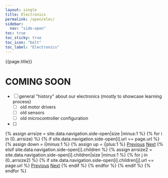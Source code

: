 ```yaml
---
layout: single
title: Electronics
permalink: /open/elec/
sidebar:
  nav: "side-open"
toc: true
toc_sticky: true
toc_icon: "bolt"
toc_label: "Electronics"
---
```


{{page.title}}

# COMING SOON

- [ ] general "history" about our electronics (mostly to showcase learning process)
	- [ ] old motor drivers
	- [ ] old sensors
	- [ ] old microcontroller configuration
- [ ] 

<!-- Including pagination manually since these are pages so page layout MUST be changed under navigation.yml -->
<nav class="pagination">
{% assign arrsize = site.data.navigation.side-open|size |minus:1 %}
{% for i in (0..arrsize) %}
	{% if site.data.navigation.side-open[i].url == page.url %}
		{% assign down = i|minus:1 %}
		{% assign up = i|plus:1 %}
		<a href="{% if i == 0 %}#{% elsif site.data.navigation.side-open[down].children %}{% assign arrsize2 = site.data.navigation.side-open[down].children|size |minus:1 %}{{ site.data.navigation.side-open[down].children[arrsize2].url }}{% else %}{{ site.data.navigation.side-open[down].url }}{% endif %}" class="pagination--pager {% if i == 0 %}disabled{% endif %}" title="{% unless i == 0 %}{% if site.data.navigation.side-open[down].children %}{{site.data.navigation.side-open[down].children[arrsize2].title}}{% else %}{{site.data.navigation.side-open[down].title}}{% endif %}{% endunless %}">Previous</a>
		<a href="{% if i >= arrsize %}#{% elsif site.data.navigation.side-open[i].children %}{{ site.data.navigation.side-open[i].children[0].url }}{% elsif site.data.navigation.side-open[up].url %}{{ site.data.navigation.side-open[up].url }}{% else %}{{ site.data.navigation.side-open[up].children[0].url }}{% endif %}" class="pagination--pager {% if i >= arrsize %}disabled{% endif %}" title="{% unless i >= arrsize %}{% if site.data.navigation.side-open[i].children %}{{ site.data.navigation.side-open[i].children[0].title }}{% elsif site.data.navigation.side-open[up].url %}{{ site.data.navigation.side-open[up].title }}{% else %}{{ site.data.navigation.side-open[up].children[0].title }}{% endif %}{% endunless %}">Next</a>
	{% elsif site.data.navigation.side-open[i].children %}
		{% assign arrsize2 = site.data.navigation.side-open[i].children|size |minus:1 %}
		{% for j in (0..arrsize2) %}
			{% if site.data.navigation.side-open[i].children[j].url == page.url %}
				<a href="{% if j == 0 %}{{site.data.navigation.side-open[i].url}}{% else %}{% assign down = j|minus:1 %}{{ site.data.navigation.side-open[i].children[down].url }}{% endif %}" class="pagination--pager" title="{{site.data.navigation.side-open[down].title}}">Previous</a>
				<a href="{% if j >= arrsize2 %}{% assign up = i|plus:1 %}{{site.data.navigation.side-open[up].url}}{% else %}{% assign up = j|plus:1 %}{{ site.data.navigation.side-open[i].children[up].url }}{% endif %}" class="pagination--pager" title="{% if j >= arrsize2 %}{{site.data.navigation.side-open[up].title}}{% else %}{{ site.data.navigation.side-open[i].children[up].title }}{% endif %}">Next</a>
			{% endif %}
		{% endfor %}
	{% endif %}
{% endfor %}  
</nav>

<style>
	ul.visible-links li.masthead__menu-item a[href="/open/intro/"]:before {
		transform: scaleX(1);
	}
	ul.hidden-links li.masthead__menu-item a[href="/open/intro/"] {
		color: #fff;
		background: #0092ca;
	}
</style>